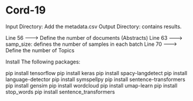 # Cord-19

 Input Directory: Add the metadata.csv 
 Output Directory: contains results. 


 Line 56 ---> Define the number of documents (Abstracts)
 Line 63 ---> samp_size: defines the number of samples in each batch 
 Line 70 ---> Define the number of Topics

 Install The following packages:

pip install tensorflow
pip install keras
pip install spacy-langdetect
pip install language-detector
pip install symspellpy
pip install sentence-transformers
pip install gensim
pip install wordcloud
pip install umap-learn
pip install stop_words
pip install sentence_transformers
